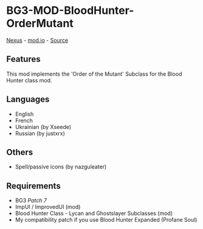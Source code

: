 # BG3-MOD-BloodHunter-OrderMutant
[Nexus](https://www.nexusmods.com/baldursgate3/mods/12491) - [mod.io](https://mod.io/g/baldursgate3/m/orderofthemutantbloodhunter) - [Source](https://github.com/valsan-azerty-boi/BG3-MOD-BloodHunter-OrderMutant)

## Features
This mod implements the 'Order of the Mutant' Subclass for the Blood Hunter class mod.

## Languages
- English
- French
- Ukrainian (by Xseede)
- Russian (by justxrx)

## Others
- Spell/passive icons (by nazguleater)

## Requirements
- BG3 *Patch 7*
- ImpUI / ImprovedUI (mod)
- Blood Hunter Class - Lycan and Ghostslayer Subclasses (mod)
- My compatibility patch if you use Blood Hunter Expanded (Profane Soul)
